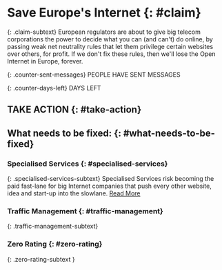 # Save Europe's Internet {: #claim}

{: .claim-subtext}
European regulators are about to give big telecom corporations the power to decide what you can (and can't) do online, by passing weak net neutrality rules that let them privilege certain websites over others, for profit. If we don't fix these rules, then we'll lose the Open Internet in Europe, forever.

{: .counter-sent-messages}
PEOPLE HAVE
SENT MESSAGES

{: .counter-days-left}
DAYS
LEFT

## TAKE ACTION {: #take-action}

## What needs to be fixed: {: #what-needs-to-be-fixed}

### Specialised Services {: #specialised-services}

{: .specialised-services-subtext}
Specialised Services risk becoming the paid fast-lane for big Internet companies that push every other website, idea and start-up into the slowlane.
[Read More](http://savetheinternet.eu/en/)

### Traffic Management {: #traffic-management}

{: .traffic-management-subtext}

### Zero Rating {: #zero-rating}

{: .zero-rating-subtext }
